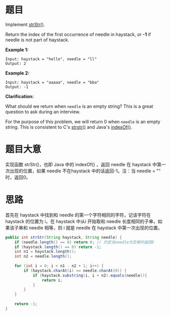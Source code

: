 # 题目

Implement [strStr()](http://www.cplusplus.com/reference/cstring/strstr/).

Return the index of the first occurrence of needle in haystack, or **-1** if needle is not part of haystack.

**Example 1:**

```
Input: haystack = "hello", needle = "ll"
Output: 2
```

**Example 2:**

```
Input: haystack = "aaaaa", needle = "bba"
Output: -1
```

**Clarification:**

What should we return when `needle` is an empty string? This is a great question to ask during an interview.

For the purpose of this problem, we will return 0 when `needle` is an empty string. This is consistent to C's [strstr()](http://www.cplusplus.com/reference/cstring/strstr/) and Java's [indexOf()](https://docs.oracle.com/javase/7/docs/api/java/lang/String.html#indexOf(java.lang.String)).

# 题目大意

实现函数 strStr()，也即 Java 中的 indexOf() ，返回 needle 在 haystack 中第一次出现的位置，如果 needle 不在haystack 中的话返回-1。注：当 needle = "" 时，返回0。

# 思路

首先在 haystack 中找到和 needle 的第一个字符相同的字符，记该字符在 haystack 的位置为 i，在 haystack 中从i 开始取和 needle 长度相同的子串，如果该子串和 needle 相等，则 i 就是 needle 在 haystack 中第一次出现的位置。

```java
public int strStr(String haystack, String needle) {
    if (needle.length() == 0) return 0;	// 约定当needle为空串时返回0
    if (haystack.length() == 0) return -1;
    int n1 = haystack.length();
    int n2 = needle.length();
    
    for (int i = 0; i < n1 - n2 + 1; i++) {
        if (haystack.charAt(i) == needle.charAt(0)) {
            if (haystack.substring(i, i + n2).equals(needle)){
                return i;
            }
        }
    }
    
    return -1;
}
```

